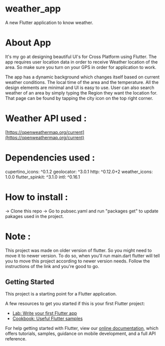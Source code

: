 # weather_app

A new Flutter application to know weather.

# About App

It's my go at designing beautiful UI's for Cross Platform using Flutter.
The app requires user location data in order to receive Weather location of the area.
So make sure you turn on your GPS in order for application to work.

The app has a dynamic background which changes itself based on current weather conditions.
The local time of the area and the temperature.
All the design elements are minimal and UI is easy to use.
User can also search weather of an area by simply typing the Region they want the location for.
That page can be found by tapping the city icon on the top right corner.

# Weather API used : 
[https://openweathermap.org/current](https://openweathermap.org/current)

# Dependencies used : 
  cupertino_icons: ^0.1.2
  geolocator: ^3.0.1
  http: ^0.12.0+2
  weather_icons: 1.0.0
  flutter_spinkit: ^3.1.0
  intl: ^0.16.1

# How to install :
-> Clone this repo
-> Go to pubsec.yaml and run "packages get" to update pakages used in the project.


# Note : 
This project was made on older version of flutter. So you might need to move it to newer version.
To do so, when you'll run main.dart flutter will tell you to move this project according to newer version needs.
Follow the instructions of the link and you're good to go.



## Getting Started

This project is a starting point for a Flutter application.

A few resources to get you started if this is your first Flutter project:

- [Lab: Write your first Flutter app](https://flutter.dev/docs/get-started/codelab)
- [Cookbook: Useful Flutter samples](https://flutter.dev/docs/cookbook)

For help getting started with Flutter, view our
[online documentation](https://flutter.dev/docs), which offers tutorials,
samples, guidance on mobile development, and a full API reference.
